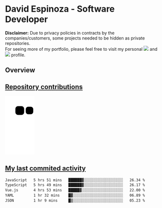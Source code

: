# David Espinoza - Software Developer
<div id="links">
  <p>
    <strong>Disclaimer:</strong> Due to privacy policies in contracts by the companies/customers, some projects needed to be hidden as private repositories. <br />
For seeing more of my portfolio, please feel free to visit my personal <a href="https://davidespinoza.dev" target="_blank"><img src="https://img.shields.io/badge/website-000000?style=for-the-badge&logo=About.me&logoColor=white" target="_blank"></a> and <a href="https://www.linkedin.com/in/despinozap" target="_blank"><img src="https://img.shields.io/badge/LinkedIn-0077B5?style=for-the-badge&logo=linkedin&logoColor=white" target="_blank"></a> profile.
  </p>
</div>

## Overview

<div id="stats">
  <a href="https://github.com/despinozap">
  <!--
    <img height="180em" style="margin: 0em 10em;" src="https://github-readme-stats.vercel.app/api?username=despinozap&show_icons=true&include_all_commits=true&count_private=true&theme=default"/>
    <img height="180em" style="margin: 0em 10em;" src="https://github-readme-stats.vercel.app/api/top-langs/?username=despinozap&layout=compact&langs_count=7&theme=default"/>
  -->
</div>
 
## Repository contributions
<div id="snake"> 

  ![Snake animation](https://github.com/despinozap/despinozap/blob/output/github-contribution-grid-snake.svg)
</div>

## My last commited activity
<!--START_SECTION:waka-->

```txt
JavaScript   5 hrs 51 mins   ██████▓░░░░░░░░░░░░░░░░░░   26.34 %
TypeScript   5 hrs 49 mins   ██████▓░░░░░░░░░░░░░░░░░░   26.17 %
Vue.js       4 hrs 53 mins   █████▓░░░░░░░░░░░░░░░░░░░   22.00 %
YAML         1 hr 32 mins    █▓░░░░░░░░░░░░░░░░░░░░░░░   06.89 %
JSON         1 hr 9 mins     █▒░░░░░░░░░░░░░░░░░░░░░░░   05.23 %
```

<!--END_SECTION:waka-->
